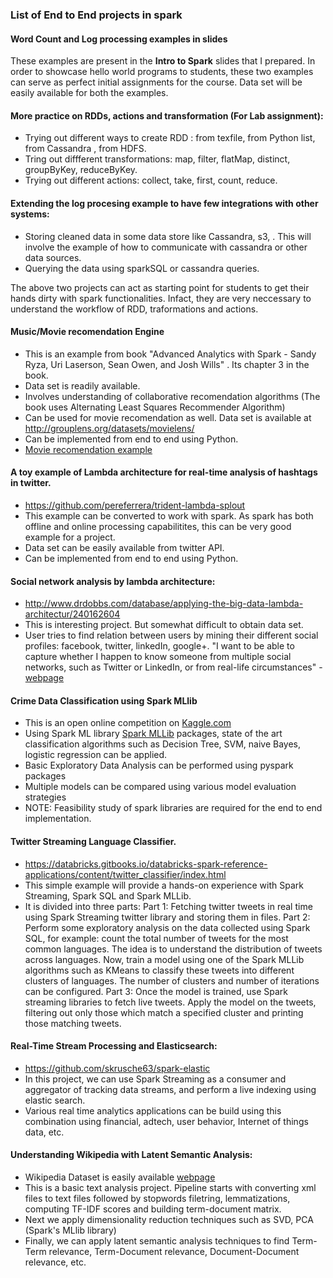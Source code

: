### List of End to End projects in spark

#### Word Count and Log processing examples in slides

These examples are present in the **Intro to Spark** slides that I prepared. In order to showcase hello world programs to students, these two examples can serve as perfect initial assignments for the course. Data set will be easily available for both the examples.

#### More practice on RDDs, actions and transformation (For Lab assignment):
- Trying out different ways to create RDD : from texfile, from Python list, from Cassandra , from HDFS.
- Tring out diffferent transformations: map, filter, flatMap, distinct, groupByKey, reduceByKey.
- Trying out different actions: collect, take, first, count, reduce.

#### Extending the log procesing example to have few integrations with other systems:
- Storing cleaned data in some data store like Cassandra, s3, . This will involve the example of how to communicate with cassandra or other data sources.
- Querying the data using sparkSQL or cassandra queries.

The above two projects can act as starting point for students to get their hands dirty with spark functionalities. Infact, they are very neccessary to understand the workflow of RDD, traformations and actions. 

#### Music/Movie recomendation Engine
- This is an example from book "Advanced Analytics with Spark - Sandy Ryza, Uri Laserson, Sean Owen, and Josh Wills" . Its chapter 3 in the book.
- Data set is readily available.
- Involves understanding of collaborative recomendation algorithms (The book uses Alternating Least Squares Recommender Algorithm)
- Can be used for movie recomendation as well. Data set is available at http://grouplens.org/datasets/movielens/
- Can be implemented from end to end using Python.
- [Movie recomendation example](http://www.slideshare.net/CasertaConcepts/analytics-week-recommendations-on-spark)

#### A toy example of Lambda architecture for real-time analysis of hashtags in twitter. 
- https://github.com/pereferrera/trident-lambda-splout
- This example can be converted to work with spark. As spark has both offline and online processing capabilitites, this can be very good example for a project.
- Data set can be easily available from twitter API.
- Can be implemented from end to end using Python.

#### Social network analysis by lambda architecture:
- http://www.drdobbs.com/database/applying-the-big-data-lambda-architectur/240162604
- This is interesting project. But somewhat difficult to obtain data set.
- User tries to find relation between users by mining their different social profiles: facebook, twitter, linkedIn, google+.  "I want to be able to capture whether I happen to know someone from multiple social networks, such as Twitter or LinkedIn, or from real-life circumstances" - [webpage](http://www.drdobbs.com/database/applying-the-big-data-lambda-architectur/240162604)

#### Crime Data Classification using Spark MLlib #####
- This is an open online competition on [Kaggle.com](https://www.kaggle.com/c/sf-crime/data)
- Using Spark ML library [Spark MLLib](https://spark.apache.org/docs/1.1.0/mllib-guide.html) packages, state of the art classification algorithms such as Decision Tree, SVM, naive Bayes, logistic regression can be applied. 
- Basic Exploratory Data Analysis can be performed using pyspark packages
- Multiple models can be compared using various model evaluation strategies  
- NOTE: Feasibility study of spark libraries are required for the end to end implementation.

#### Twitter Streaming Language Classifier.
- https://databricks.gitbooks.io/databricks-spark-reference-applications/content/twitter_classifier/index.html
- This simple example will provide a hands-on experience with Spark Streaming, Spark SQL and Spark MLLib.
- It is divided into three parts:
  Part 1: Fetching twitter tweets in real time using Spark Streaming twitter library and storing them in files. 
  Part 2: Perform some exploratory analysis on the data collected using Spark SQL, for example: count the total number of tweets for the most common languages. The idea is to understand the distribution of tweets across languages. Now, train a model using one of the Spark MLLib algorithms such as KMeans to classify these tweets into different clusters of languages. The number of clusters and number of iterations can be configured.
  Part 3: Once the model is trained, use Spark streaming libraries to fetch live tweets. Apply the model on the tweets, filtering out only those which match a specified cluster and printing those matching tweets.


#### Real-Time Stream Processing and Elasticsearch:
- https://github.com/skrusche63/spark-elastic
- In this project, we can use Spark Streaming as a consumer and aggregator of tracking data streams, and perform a live indexing using elastic search.
- Various real time analytics applications can be build using this combination using financial, adtech, user behavior, Internet of things data, etc.

#### Understanding Wikipedia with Latent Semantic Analysis:
- Wikipedia Dataset is easily available [webpage](https://en.wikipedia.org/wiki/Wikipedia:Database_download)
- This is a basic text analysis project. Pipeline starts with converting xml files to text files followed by stopwords filetring, lemmatizations, computing TF-IDF scores and building term-document matrix. 
- Next we apply dimensionality reduction techniques such as SVD, PCA (Spark's MLlib library)
- Finally, we can apply latent semantic analysis techniques to find Term-Term relevance, Term-Document relevance, Document-Document relevance, etc.
